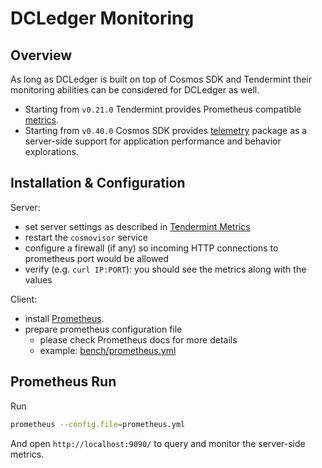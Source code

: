 # DCLedger Monitoring

## Overview

As long as DCLedger is built on top of Cosmos SDK and Tendermint their monitoring abilities can be considered for DCLedger as well.

*   Starting from `v0.21.0` Tendermint provides Prometheus compatible [metrics](https://docs.tendermint.com/v0.34/nodes/metrics.html#metrics).
*   Starting from `v0.40.0` Cosmos SDK provides [telemetry](https://docs.cosmos.network/master/core/telemetry.html) package as a server-side support for application performance and behavior explorations.

## Installation & Configuration

Server:

*   set server settings as described in [Tendermint Metrics](https://docs.tendermint.com/v0.34/nodes/metrics.html#metrics)
*   restart the `cosmovisor` service
*   configure a firewall (if any) so incoming HTTP connections to prometheus port would be allowed
*   verify (e.g. `curl IP:PORT`): you should see the metrics along with the values

Client:

*   install [Prometheus](https://prometheus.io/docs/prometheus/latest/getting_started/).
*   prepare prometheus configuration file
    *   please check Prometheus docs for more details
    *   example: [bench/prometheus.yml](../bench/prometheus.yml)

## Prometheus Run

Run

```bash
prometheus --config.file=prometheus.yml
```

And open `http://localhost:9090/` to query and monitor the server-side metrics.
